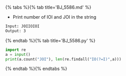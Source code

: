 {% tabs %}{% tab title='BJ_5586.md' %}

* Print number of IOI and JOI in the string

```txt
Input: JOIIOIOI
Output: 3
```

{% endtab %}{% tab title='BJ_5586.py' %}

```py
import re
a = input()
print(a.count("JOI"), len(re.findall("IO(?=I)",a)))
```

{% endtab %}{% endtabs %}
